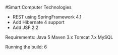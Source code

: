 #Smart Computer Technologies 


 - REST using SpringFramework 4.1
 - Add Hibernate 4 support
 - Add JSF 2.2

Requirements:
	Java 5
	Maven 3.x
	Tomcat 7.x
	MySQL

Running the build:
	6